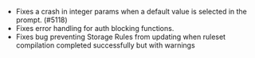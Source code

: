 - Fixes a crash in integer params when a default value is selected in the prompt. (#5118)
- Fixes error handling for auth blocking functions.
- Fixes bug preventing Storage Rules from updating when ruleset compilation completed successfully but with warnings